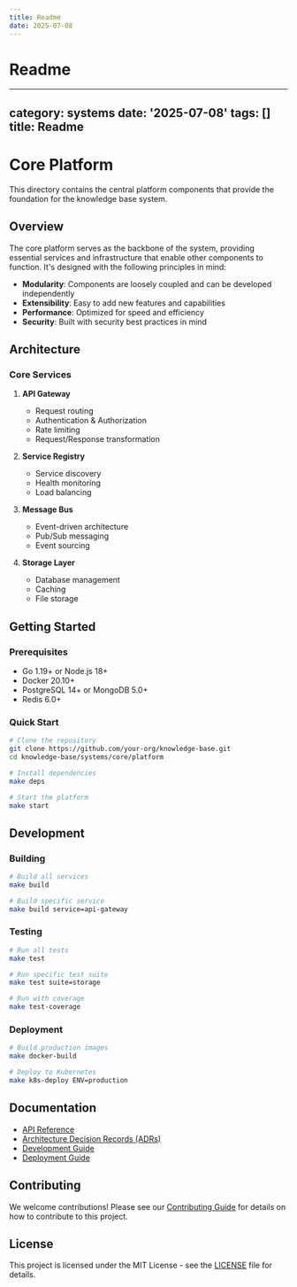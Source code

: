 ```yaml
---
title: Readme
date: 2025-07-08
---
```


# Readme

---
category: systems
date: '2025-07-08'
tags: []
title: Readme
---

# Core Platform

This directory contains the central platform components that provide the foundation for the knowledge base system.

## Overview

The core platform serves as the backbone of the system, providing essential services and infrastructure that enable other components to function. It's designed with the following principles in mind:

- **Modularity**: Components are loosely coupled and can be developed independently
- **Extensibility**: Easy to add new features and capabilities
- **Performance**: Optimized for speed and efficiency
- **Security**: Built with security best practices in mind

## Architecture

### Core Services

1. **API Gateway**
   - Request routing
   - Authentication & Authorization
   - Rate limiting
   - Request/Response transformation

2. **Service Registry**
   - Service discovery
   - Health monitoring
   - Load balancing

3. **Message Bus**
   - Event-driven architecture
   - Pub/Sub messaging
   - Event sourcing

4. **Storage Layer**
   - Database management
   - Caching
   - File storage

## Getting Started

### Prerequisites

- Go 1.19+ or Node.js 18+
- Docker 20.10+
- PostgreSQL 14+ or MongoDB 5.0+
- Redis 6.0+

### Quick Start

```bash
# Clone the repository
git clone https://github.com/your-org/knowledge-base.git
cd knowledge-base/systems/core/platform

# Install dependencies
make deps

# Start the platform
make start
```

## Development

### Building

```bash
# Build all services
make build

# Build specific service
make build service=api-gateway
```

### Testing

```bash
# Run all tests
make test

# Run specific test suite
make test suite=storage

# Run with coverage
make test-coverage
```

### Deployment

```bash
# Build production images
make docker-build

# Deploy to Kubernetes
make k8s-deploy ENV=production
```

## Documentation

- [API Reference](./docs/api/README.md)
- [Architecture Decision Records (ADRs)](./docs/adr/)
- [Development Guide](./docs/development.md)
- [Deployment Guide](./docs/deployment.md)

## Contributing

We welcome contributions! Please see our [Contributing Guide](../../../CONTRIBUTING.md) for details on how to contribute to this project.

## License

This project is licensed under the MIT License - see the [LICENSE](../../../LICENSE) file for details.
